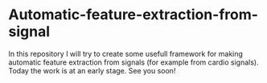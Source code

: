 # Automatic-feature-extraction-from-signal
In this repository I will try to create some usefull framework for making  automatic feature extraction from signals (for example from cardio signals). Today the work is at an early stage. See you soon!
 
